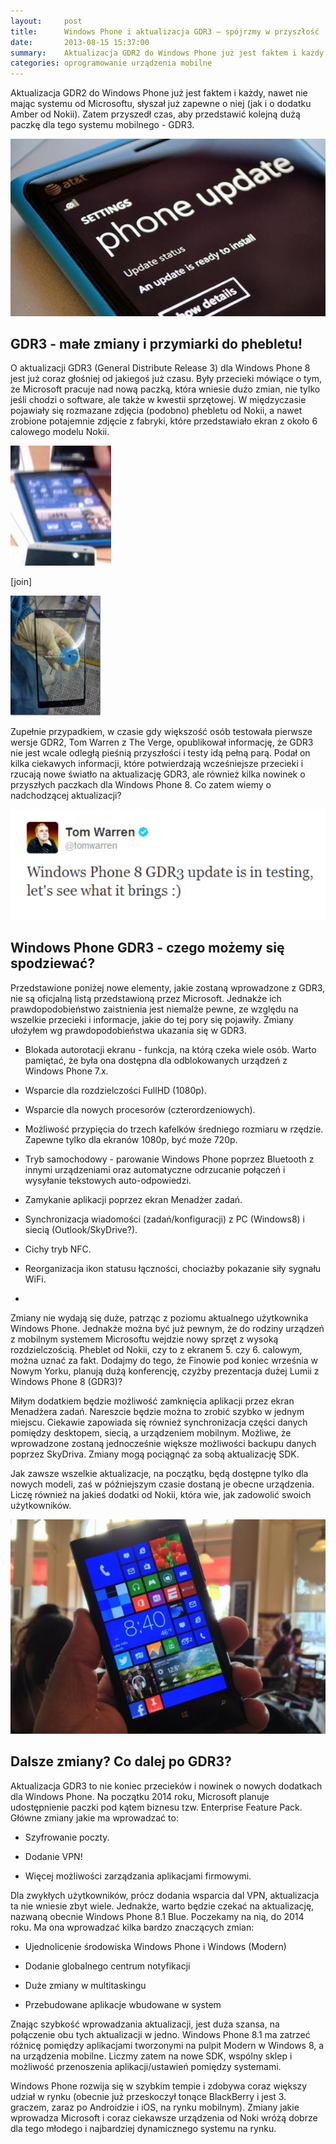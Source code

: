 ```yaml
---
layout:     post
title:      Windows Phone i aktualizacja GDR3 — spójrzmy w przyszłość
date:       2013-08-15 15:37:00
summary:    Aktualizacja GDR2 do Windows Phone już jest faktem i każdy, nawet nie mając systemu od Microsoftu, słyszał już zapewne o niej (jak i o dodatku Amber od Nokii). Zatem przyszedł czas, aby przedstawić kolejną dużą paczkę dla tego systemu mobilnego - GDR3. GDR3 - małe zmiany i przymiarki do phebletu!O a...
categories: oprogramowanie urządzenia mobilne
---
```




Aktualizacja GDR2 do Windows Phone już jest faktem i każdy, nawet nie mając systemu od Microsoftu, słyszał już zapewne o niej (jak i o dodatku Amber od Nokii). Zatem przyszedł czas, aby przedstawić kolejną dużą paczkę dla tego systemu mobilnego - GDR3. 




![desk](https://raw.githubusercontent.com/djfoxer/djfoxer.github.io/master/_img/2013-8-15-_83_/g_-_608x405_-_-_45708x20130815125334_0.jpg)





## GDR3 - małe zmiany i przymiarki do phebletu!



O aktualizacji GDR3 (General Distribute Release 3) dla Windows Phone 8 jest już coraz głośniej od jakiegoś już czasu. Były przecieki mówiące o tym, że Microsoft pracuje nad nową paczką, która wniesie dużo zmian, nie tylko jeśli chodzi o software, ale także w kwestii sprzętowej. W międzyczasie pojawiały się rozmazane zdjęcia (podobno) phebletu od Nokii, a nawet zrobione potajemnie zdjęcie z fabryki, które przedstawiało ekran z około 6 calowego modelu Nokii. 



![desk](https://raw.githubusercontent.com/djfoxer/djfoxer.github.io/master/_img/2013-8-15-_83_/g_-_288x192_-_-_45708x20130815125840_0.jpg)

[join]

![desk](https://raw.githubusercontent.com/djfoxer/djfoxer.github.io/master/_img/2013-8-15-_83_/g_-_288x192_-_-_45708x20130815130529_0.jpg)





Zupełnie przypadkiem, w czasie gdy większość osób testowała pierwsze wersje GDR2, Tom Warren z The Verge, opublikował informację, że GDR3 nie jest wcale odległą pieśnią przyszłości i testy idą pełną parą. Podał on kilka ciekawych informacji, które potwierdzają wcześniejsze przecieki i rzucają nowe światło na aktualizację GDR3, ale również kilka nowinek o przyszłych paczkach dla Windows Phone 8. Co zatem wiemy o nadchodzącej aktualizacji? 



![desk](https://raw.githubusercontent.com/djfoxer/djfoxer.github.io/master/_img/2013-8-15-_83_/g_-_608x405_-_-_45708x20130815125814_0.png)






## Windows Phone GDR3 - czego możemy się spodziewać?



Przedstawione poniżej nowe elementy, jakie zostaną wprowadzone z GDR3, nie są oficjalną listą przedstawioną przez Microsoft. Jednakże ich prawdopodobieństwo zaistnienia jest niemalże pewne, ze względu na wszelkie przecieki i informacje, jakie do tej pory się pojawiły. Zmiany ułożyłem wg prawdopodobieństwa ukazania się w GDR3.



  * Blokada autorotacji ekranu - funkcja, na którą czeka wiele osób. Warto pamiętać, że była ona dostępna dla odblokowanych urządzeń z Windows Phone 7.x.


  * Wsparcie dla rozdzielczości FullHD (1080p).


  * Wsparcie dla nowych procesorów (czterordzeniowych).


  * Możliwość przypięcia do trzech kafelków średniego rozmiaru w rzędzie. Zapewne tylko dla ekranów 1080p, być może 720p.


  * Tryb samochodowy - parowanie Windows Phone poprzez Bluetooth z innymi urządzeniami oraz automatyczne odrzucanie połączeń i wysyłanie tekstowych auto-odpowiedzi.


  * Zamykanie aplikacji poprzez ekran Menadżer zadań.


  * Synchronizacja wiadomości (zadań/konfiguracji) z PC (Windows8) i siecią (Outlook/SkyDrive?).


  * Cichy tryb NFC.


  * Reorganizacja ikon statusu łączności, chociażby pokazanie siły sygnału WiFi.


  * 



Zmiany nie wydają się duże, patrząc z poziomu aktualnego użytkownika Windows Phone. Jednakże można być już pewnym, że do rodziny urządzeń z mobilnym systemem Microsoftu wejdzie nowy sprzęt z wysoką rozdzielczością. Pheblet od Nokii, czy to z ekranem 5. czy 6. calowym, można uznać za fakt. Dodajmy do tego, że Finowie pod koniec września w Nowym Yorku, planują dużą konferencję, czyżby prezentacja dużej Lumii z Windows Phone 8 (GDR3)? 

Miłym dodatkiem będzie możliwość zamknięcia aplikacji przez ekran Menadżera zadań. Nareszcie będzie można to zrobić szybko w jednym miejscu. Ciekawie zapowiada się również synchronizacja części danych pomiędzy desktopem, siecią, a urządzeniem mobilnym. Możliwe, że wprowadzone zostaną jednocześnie większe możliwości backupu danych poprzez SkyDriva. Zmiany mogą pociągnąć za sobą aktualizację SDK.

Jak zawsze wszelkie aktualizacje, na początku, będą dostępne tylko dla nowych modeli, zaś w późniejszym czasie dostaną je obecne urządzenia. Liczę również na jakieś dodatki od Nokii, która wie, jak zadowolić swoich użytkowników.




![desk](https://raw.githubusercontent.com/djfoxer/djfoxer.github.io/master/_img/2013-8-15-_83_/g_-_608x405_-_-_45708x20130815125336_0.jpg)





## Dalsze zmiany? Co dalej po GDR3?



Aktualizacja GDR3 to nie koniec przecieków i nowinek o nowych dodatkach dla Windows Phone. Na początku 2014 roku, Microsoft planuje udostępnienie paczki pod kątem biznesu tzw. Enterprise Feature Pack. Główne zmiany jakie ma wprowadzać to:



  * Szyfrowanie poczty.


  * Dodanie VPN!


  * Więcej możliwości zarządzania aplikacjami firmowymi.



Dla zwykłych użytkowników, prócz dodania wsparcia dal VPN, aktualizacja ta nie wniesie zbyt wiele. Jednakże, warto będzie czekać na aktualizację, nazwaną obecnie Windows Phone 8.1 Blue. Poczekamy na nią, do 2014 roku. Ma ona wprowadzać kilka bardzo znaczących zmian:



  * Ujednolicenie środowiska Windows Phone i Windows (Modern)


  * Dodanie globalnego centrum notyfikacji


  * Duże zmiany w multitaskingu


  * Przebudowane aplikacje wbudowane w system



Znając szybkość wprowadzania aktualizacji, jest duża szansa, na połączenie obu tych aktualizacji w jedno. Windows Phone 8.1 ma zatrzeć różnicę pomiędzy aplikacjami tworzonymi na pulpit Modern w Windows 8, a na urządzenia mobilne. Liczmy zatem na nowe SDK, wspólny sklep i możliwość przenoszenia aplikacji/ustawień pomiędzy systemami.

Windows Phone rozwija się w szybkim tempie i zdobywa coraz większy udział w rynku (obecnie już przeskoczył tonące BlackBerry i jest 3. graczem, zaraz po Androidzie i iOS, na rynku mobilnym). Zmiany jakie wprowadza Microsoft i coraz ciekawsze urządzenia od Noki wróżą dobrze dla tego młodego i najbardziej dynamicznego systemu na rynku.

